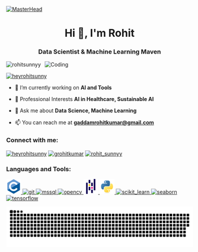 [![MasterHead](https://media.licdn.com/dms/image/C4D12AQESj72-s5gEKg/article-cover_image-shrink_720_1280/0/1626753867110?e=2147483647&v=beta&t=JOALVxWjySgR37iCdRMhNGmpCyYYDXlPdWk212JXdII)](https://github.com/Rohitsunnyy)
<h1 align="center">Hi 👋, I'm Rohit</h1>
<h3 align="center">Data Scientist & Machine Learning Maven</h3>
 
<img align="right" alt="Coding" width="400" src="https://repository-images.githubusercontent.com/371885735/f8065700-c06f-11eb-9074-0445fca1c40e">

<p align="left"> <img src="https://komarev.com/ghpvc/?username=rohitsunnyy&label=Profile%20views&color=0e75b6&style=flat" alt="rohitsunnyy" /> </p>

<p align="left"> <a href="https://twitter.com/heyrohitsunny" target="blank"><img src="https://img.shields.io/twitter/follow/heyrohitsunny?logo=twitter&style=for-the-badge" alt="heyrohitsunny" /></a> </p>

- 🔭 I’m currently working on **AI and Tools**

- 🌱 Professional Interests **AI in Healthcare, Sustainable AI**

- 💬 Ask me about **Data Science, Machine Learning**

- 📫 You can reach me at **gaddamrohitkumar@gmail.com**

<h3 align="left">Connect with me:</h3>
<p align="left">
<a href="https://twitter.com/heyrohitsunny" target="blank"><img align="center" src="https://raw.githubusercontent.com/rahuldkjain/github-profile-readme-generator/master/src/images/icons/Social/twitter.svg" alt="heyrohitsunny" height="30" width="40" /></a>
<a href="https://linkedin.com/in/grohitkumar" target="blank"><img align="center" src="https://raw.githubusercontent.com/rahuldkjain/github-profile-readme-generator/master/src/images/icons/Social/linked-in-alt.svg" alt="grohitkumar" height="30" width="40" /></a>
<a href="https://instagram.com/rohit_sunnyy" target="blank"><img align="center" src="https://raw.githubusercontent.com/rahuldkjain/github-profile-readme-generator/master/src/images/icons/Social/instagram.svg" alt="rohit_sunnyy" height="30" width="40" /></a>
</p>

<h3 align="left">Languages and Tools:</h3>
<p align="left"> <a href="https://www.cprogramming.com/" target="_blank" rel="noreferrer"> <img src="https://raw.githubusercontent.com/devicons/devicon/master/icons/c/c-original.svg" alt="c" width="40" height="40"/> </a> <a href="https://git-scm.com/" target="_blank" rel="noreferrer"> <img src="https://www.vectorlogo.zone/logos/git-scm/git-scm-icon.svg" alt="git" width="40" height="40"/> </a> <a href="https://www.microsoft.com/en-us/sql-server" target="_blank" rel="noreferrer"> <img src="https://www.svgrepo.com/show/303229/microsoft-sql-server-logo.svg" alt="mssql" width="40" height="40"/> </a> <a href="https://opencv.org/" target="_blank" rel="noreferrer"> <img src="https://www.vectorlogo.zone/logos/opencv/opencv-icon.svg" alt="opencv" width="40" height="40"/> </a> <a href="https://pandas.pydata.org/" target="_blank" rel="noreferrer"> <img src="https://raw.githubusercontent.com/devicons/devicon/2ae2a900d2f041da66e950e4d48052658d850630/icons/pandas/pandas-original.svg" alt="pandas" width="40" height="40"/> </a> <a href="https://www.python.org" target="_blank" rel="noreferrer"> <img src="https://raw.githubusercontent.com/devicons/devicon/master/icons/python/python-original.svg" alt="python" width="40" height="40"/> </a> <a href="https://scikit-learn.org/" target="_blank" rel="noreferrer"> <img src="https://upload.wikimedia.org/wikipedia/commons/0/05/Scikit_learn_logo_small.svg" alt="scikit_learn" width="40" height="40"/> </a> <a href="https://seaborn.pydata.org/" target="_blank" rel="noreferrer"> <img src="https://seaborn.pydata.org/_images/logo-mark-lightbg.svg" alt="seaborn" width="40" height="40"/> </a> <a href="https://www.tensorflow.org" target="_blank" rel="noreferrer"> <img src="https://www.vectorlogo.zone/logos/tensorflow/tensorflow-icon.svg" alt="tensorflow" width="40" height="40"/> </a> </p>

<picture>
  <source media="(prefers-color-scheme: dark)" srcset="[github-snake-dark.svg](https://raw.githubusercontent.com/yuvenalmash/yuvenalmash/output/github-contribution-grid-snake-dark.svg)">
  <source media="(prefers-color-scheme: light)" srcset="[github-snake.svg](https://raw.githubusercontent.com/yuvenalmash/yuvenalmash/output/github-contribution-grid-snake.svg)">
  <img src="https://raw.githubusercontent.com/yuvenalmash/yuvenalmash/output/github-contribution-grid-snake.svg" alt="GitHub Snake">
</picture>
